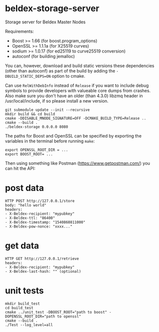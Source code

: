 # beldex-storage-server
Storage server for Beldex Master Nodes

Requirements:
* Boost >= 1.66 (for boost.program_options)
* OpenSSL >= 1.1.1a (for X25519 curves)
* sodium >= 1.0.17 (for ed25119 to curve25519 conversion)
* autoconf (for building jemalloc)

You can, however, download and build static versions these dependencies (other than autoconf) as
part of the build by adding the `-DBUILD_STATIC_DEPS=ON` option to cmake.

Can use `RelWithDebInfo` instead of `Release` if you want to include debug symbols to provide developers with valueable core dumps from crashes.
Also make sure you don't have an older (than 4.3.0) libzmq header in /usr/local/include, if so please install a new version.
```
git submodule update --init --recursive
mkdir build && cd build
cmake -DDISABLE_MNODE_SIGNATURE=OFF -DCMAKE_BUILD_TYPE=Release ..
cmake --build .
./beldex-storage 0.0.0.0 8080
```

The paths for Boost and OpenSSL can be specified by exporting the variables in the terminal before running `make`:
```
export OPENSSL_ROOT_DIR = ...
export BOOST_ROOT= ...
```

Then using something like Postman (https://www.getpostman.com/) you can hit the API:

# post data
```
HTTP POST http://127.0.0.1/store
body: "hello world"
headers:
- X-Beldex-recipient: "mypubkey"
- X-Beldex-ttl: "86400"
- X-Beldex-timestamp: "1540860811000"
- X-Beldex-pow-nonce: "xxxx..."
```
# get data
```
HTTP GET http://127.0.0.1/retrieve
headers:
- X-Beldex-recipient: "mypubkey"
- X-Beldex-last-hash: "" (optional)
```

# unit tests
```
mkdir build_test
cd build_test
cmake ../unit_test -DBOOST_ROOT="path to boost" -DOPENSSL_ROOT_DIR="path to openssl"
cmake --build .
./Test --log_level=all
```